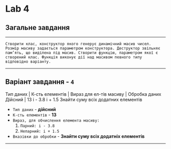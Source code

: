 # Lab 4

## Загальне завдання
----------
``` 
Створити клас, конструктор якого генерує динамічний масив чисел. Розмір масиву задається параметром конструктора. Деструктор звільняє пам’ять, що виділена під масив. Створити функцію, параметром якої є створений клас. Функція виконує дії над масивом певного типу відповідно варіанту.
```
----------
## Варіант завдання - **```4```**
Тип даних | К-сть елементів | Вираз для ел-тів масиву | Обробка даних
Дійсний | 13 i - 3.8 i + 1.5 Знайти суму всіх 
додатних елементів 
- ```Тип даних``` - **дійсний**
- ```К-сть елементів``` - **13**
- ```Вираз, для обчислення елемента масиву: ```
    1. ```Парний: i - 3.8```
    2. ```Непарний: i + 1.5```
- ```Вказівки до обробки``` - **Знайти суму всіх додатніх елементів**
----------

 

